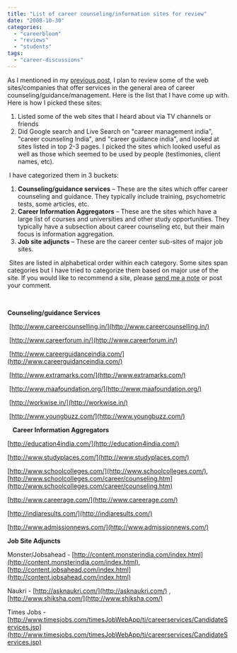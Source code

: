 ```yaml
---
title: "List of career counseling/information sites for review"
date: "2008-10-30"
categories: 
  - "careerbloom"
  - "reviews"
  - "students"
tags: 
  - "career-discussions"
---
```


As I mentioned in my [previous post](http://careermanagement.wordpress.com/2008/10/30/completed-a-month-working-in-shanghai/), I plan to review some of the web sites/companies that offer services in the general area of career counseling/guidance/management. Here is the list that I have come up with. Here is how I picked these sites:

1. Listed some of the web sites that I heard about via TV channels or friends
2. Did Google search and Live Search on "career management india", "career counseling India", and "career guidance india", and looked at sites listed in top 2-3 pages. I picked the sites which looked useful as well as those which seemed to be used by people (testimonies, client names, etc).

 I have categorized them in 3 buckets:

1. **Counseling/guidance services** – These are the sites which offer career counseling and guidance. They typically include training, psychometric tests, some articles, etc.
2. **Career Information Aggregators** – These are the sites which have a large list of courses and universities and other study opportunities. They typically have a subsection about career counseling etc, but their main focus is information aggregation.
3. **Job site adjuncts** – These are the career center sub-sites of major job sites.

 Sites are listed in alphabetical order within each category. Some sites span categories but I have tried to categorize them based on major use of the site. If you would like to recommend a site, please [send me a note](mailto://futuresense.wp@gmail.com) or post your comment.

 

**Counseling/guidance Services**

 [http://www.careercounselling.in/](http://www.careercounselling.in/)

 [http://www.careerforum.in/](http://www.careerforum.in/)

 [http://www.careerguidanceindia.com/](http://www.careerguidanceindia.com/)

 [http://www.extramarks.com/](http://www.extramarks.com/)

 [http://www.maafoundation.org/](http://www.maafoundation.org/)

 [http://workwise.in/](http://workwise.in/)

 [http://www.youngbuzz.com/](http://www.youngbuzz.com/)

   **Career Information Aggregators**

[http://education4india.com/](http://education4india.com/)

[http://www.studyplaces.com/](http://www.studyplaces.com/)

[http://www.schoolcolleges.com/](http://www.schoolcolleges.com/), [http://www.schoolcolleges.com/career/counseling.htm](http://www.schoolcolleges.com/career/counseling.htm)

[http://www.careerage.com/](http://www.careerage.com/)

[http://indiaresults.com/](http://indiaresults.com/)

[http://www.admissionnews.com/](http://www.admissionnews.com/)

**Job Site Adjuncts**

Monster/Jobsahead - [http://content.monsterindia.com/index.html](http://content.monsterindia.com/index.html), [http://content.jobsahead.com/index.html](http://content.jobsahead.com/index.html)

Naukri - [http://asknaukri.com/](http://asknaukri.com/) , [http://www.shiksha.com/](http://www.shiksha.com/)

Times Jobs - [http://www.timesjobs.com/timesJobWebApp/tj/careerservices/CandidateServices.jsp](http://www.timesjobs.com/timesJobWebApp/tj/careerservices/CandidateServices.jsp)
